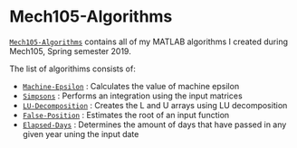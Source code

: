Mech105-Algorithms
======================
<a href="https://github.com/JacobOrnes/Mech105-Algorithms">`Mech105-Algorithms`</a> contains all of my MATLAB algorithms I created during Mech105, Spring semester 2019.

The list of algorithims consists of:
*  <a href="https://github.com/JacobOrnes/Mech105-Algorithms/blob/master/Machine-Epsilon/machineepsilon.m">`Machine-Epsilon`</a> : Calculates the value of machine epsilon
*  <a href="https://github.com/JacobOrnes/Mech105-Algorithms/blob/master/Simpsons/Simpson.m">`Simpsons`</a> : Performs an integration using the input matrices
*  <a href="https://github.com/JacobOrnes/Mech105-Algorithms/blob/master/LU-Decomposition/luFactor.m">`LU-Decomposition`</a> : Creates the L and U arrays using LU decomposition
*  <a href="https://github.com/JacobOrnes/Mech105-Algorithms/blob/master/False-Position/falsePosition.m">`False-Position`</a> : Estimates the root of an input function
*  <a href="https://github.com/JacobOrnes/Mech105-Algorithms/blob/master/Elapsed-Days/elapseddays.m">`Elapsed-Days`</a> : Determines the amount of days that have passed in any given year uning the input date

